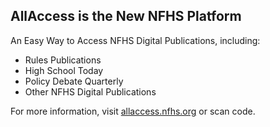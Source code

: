 <!-- Section: AllAccess Information -->

## AllAccess is the New NFHS Platform

An Easy Way to Access NFHS Digital Publications, including:

- Rules Publications
- High School Today
- Policy Debate Quarterly
- Other NFHS Digital Publications

For more information, visit [allaccess.nfhs.org](https://allaccess.nfhs.org) or scan code.
